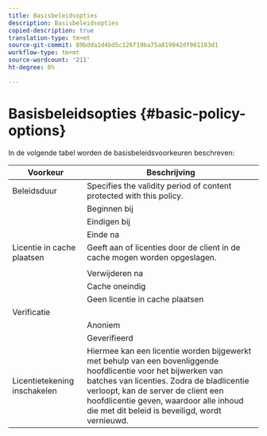 ```yaml
---
title: Basisbeleidsopties
description: Basisbeleidsopties
copied-description: true
translation-type: tm+mt
source-git-commit: 89bdda1d4bd5c126f19ba75a819942df901183d1
workflow-type: tm+mt
source-wordcount: '211'
ht-degree: 0%

---
```



# Basisbeleidsopties {#basic-policy-options}

In de volgende tabel worden de basisbeleidsvoorkeuren beschreven:

| Voorkeur | Beschrijving |
|---|---|
| Beleidsduur | Specifies the validity period of content protected with this policy. |
|  | Beginnen bij | De certificaten mogen pas op deze datum/tijd worden gebruikt. |
|  | Eindigen bij | De certificaten kunnen na deze datum/tijd niet meer worden gebruikt. |
|  | Einde na | Hier geeft u op hoe lang een licentie geldig is (in minuten), te beginnen bij het verpakken. |
| Licentie in cache plaatsen | Geeft aan of licenties door de client in de cache mogen worden opgeslagen. |
|  |  | De certificaten kunnen na deze datum/tijd niet meer worden gebruikt. |
|  | Verwijderen na | Hier geeft u op hoe lang een licentie geldig is (in minuten), te beginnen bij het tijdstip waarop de licentie door de licentieserver wordt uitgegeven. |
|  | Cache oneindig | De licentie kan voor onbepaalde tijd in het cachegeheugen worden opgeslagen op de client. |
|  | Geen licentie in cache plaatsen | De licentie wordt mogelijk niet in de cache opgeslagen door de client. Elke keer dat de gebruiker de inhoud afspeelt, moet een nieuwe licentie van de server worden verkregen. |
| Verificatie |  |
|  | Anoniem | Er is geen verificatie vereist om de inhoud weer te geven. |
|  | Geverifieerd | Gebruikersnaam/wachtwoord is vereist. |
| Licentietekening inschakelen | Hiermee kan een licentie worden bijgewerkt met behulp van een bovenliggende hoofdlicentie voor het bijwerken van batches van licenties. Zodra de bladlicentie verloopt, kan de server de client een hoofdlicentie geven, waardoor alle inhoud die met dit beleid is beveiligd, wordt vernieuwd. |

